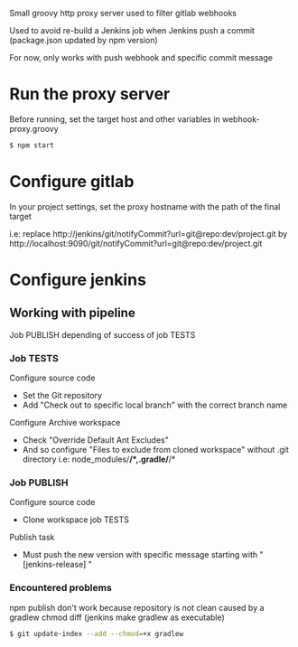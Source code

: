 Small groovy http proxy server used to filter gitlab webhooks

Used to avoid re-build a Jenkins job when Jenkins push a commit (package.json updated by npm version)

For now, only works with push webhook and specific commit message


# Run the proxy server

Before running, set the target host and other variables in webhook-proxy.groovy
```sh
$ npm start
```

# Configure gitlab

In your project settings, set the proxy hostname with the path of the final target

i.e: replace http://jenkins/git/notifyCommit?url=git@repo:dev/project.git
by
http://localhost:9090/git/notifyCommit?url=git@repo:dev/project.git


# Configure jenkins

## Working with pipeline

Job PUBLISH depending of success of job TESTS


### Job TESTS

Configure source code
* Set the Git repository
* Add "Check out to specific local branch" with the correct branch name

Configure Archive workspace
* Check "Override Default Ant Excludes"
* And so configure "Files to exclude from cloned workspace" without .git directory
i.e: node_modules/**/*,.gradle/**/*

### Job PUBLISH

Configure source code
* Clone workspace job TESTS

Publish task
* Must push the new version with specific message starting with "[jenkins-release] "

### Encountered problems

npm publish don't work because repository is not clean caused by a gradlew chmod diff (jenkins make gradlew as executable)

```sh
$ git update-index --add --chmod=+x gradlew
```
